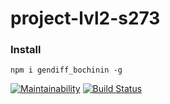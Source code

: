 # project-lvl2-s273

### Install

`npm i gendiff_bochinin -g`

[![Maintainability](https://api.codeclimate.com/v1/badges/f706e344080fd2c66668/maintainability)](https://codeclimate.com/github/Konstantin6487/project-lvl2-s273/maintainability)
[![Build Status](https://travis-ci.org/Konstantin6487/project-lvl2-s273.svg?branch=master)](https://travis-ci.org/Konstantin6487/project-lvl2-s273)
